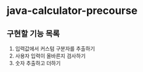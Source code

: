 # java-calculator-precourse

## 구현할 기능 목록
1. 입력값에서 커스텀 구분자를 추출하기
2. 사용자 입력이 올바른지 검사하기
3. 숫자 추출하고 더하기
